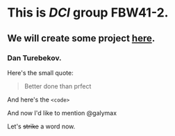# This is *DCI* group **FBW41-2**.
## We will create some project [here](http://google.com).

### Dan Turebekov.

Here's the small quote:

> Better done than prfect

And here's the `<code>`

And now I'd like to mention @galymax

Let's ~~strike~~ a word now.
